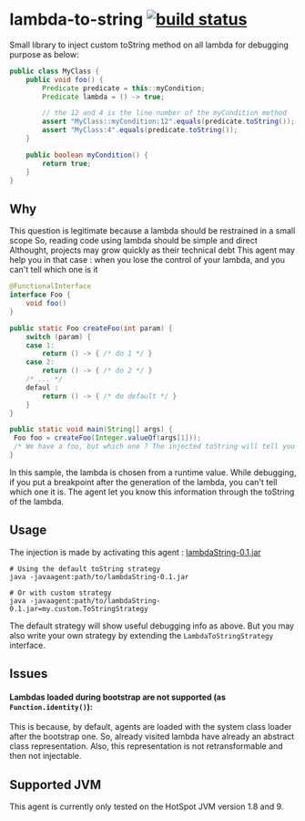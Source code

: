 # lambda-to-string [![build status](https://gitlab.com/TurpIF/lambda-to-string/badges/master/build.svg)](https://gitlab.com/TurpIF/lambda-to-string/commits/master)

Small library to inject custom toString method on all lambda for debugging purpose as below:

```java
public class MyClass {
    public void foo() {
        Predicate predicate = this::myCondition;
        Predicate lambda = () -> true;

        // the 12 and 4 is the line number of the myCondition method
        assert "MyClass::myCondition:12".equals(predicate.toString());
        assert "MyClass:4".equals(predicate.toString());
    }

    public boolean myCondition() {
        return true;
    }
}
```

## Why

This question is legitimate because a lambda should be restrained in a small scope
So, reading code using lambda should be simple and direct
Althought, projects may grow quickly as their technical debt
This agent may help you in that case : when you lose the control of your lambda, and you can't tell which one is it

```java
@FunctionalInterface
interface Foo {
    void foo()
}

public static Foo createFoo(int param) {
    switch (param) {
    case 1:
        return () -> { /* do 1 */ }
    case 2:
        return () -> { /* do 2 */ }
    /* ... */
    defaul :
        return () -> { /* do default */ }
    }
}

public static void main(String[] args) {
 Foo foo = createFoo(Integer.valueOf(args[1]));
 /* We have a foo, but which one ? The injected toString will tell you */
}

```

In this sample, the lambda is chosen from a runtime value.
While debugging, if you put a breakpoint after the generation of the lambda, you can't tell which one it is.
The agent let you know this information through the toString of the lambda.


## Usage

The injection is made by activating this agent : [lambdaString-0.1.jar](https://gitlab.com/TurpIF/lambda-to-string/uploads/6a07a595f55004cb70bb6aa876fb0d6c/lambdaString-0.1.jar)
```shell
# Using the default toString strategy
java -javaagent:path/to/lambdaString-0.1.jar

# Or with custom strategy
java -javaagent:path/to/lambdaString-0.1.jar=my.custom.ToStringStrategy
```

The default strategy will show useful debugging info as above. But you may also write your own strategy by extending
the `LambdaToStringStrategy` interface.


## Issues

#### Lambdas loaded during bootstrap are not supported (as `Function.identity()`):

This is because, by default, agents are loaded with the system class loader after the bootstrap one.
So, already visited lambda have already an abstract class representation. Also, this representation is not
retransformable and then not injectable.

## Supported JVM

This agent is currently only tested on the HotSpot JVM version 1.8 and 9.
